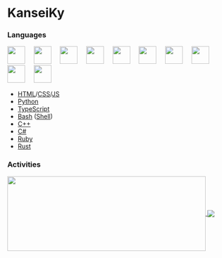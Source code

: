 # KanseiKy
### Languages
<img src="https://cdn.jsdelivr.net/gh/devicons/devicon@latest/icons/html5/html5-original.svg" width="40px">&nbsp;&nbsp;&nbsp;&nbsp;
<img src="https://cdn.jsdelivr.net/gh/devicons/devicon@latest/icons/css3/css3-original.svg" width="40px">&nbsp;&nbsp;&nbsp;&nbsp;
<img src="https://cdn.jsdelivr.net/gh/devicons/devicon@latest/icons/javascript/javascript-original.svg" width="40px">&nbsp;&nbsp;&nbsp;&nbsp;
<img src="https://cdn.jsdelivr.net/gh/devicons/devicon@latest/icons/python/python-original.svg" width="40px">&nbsp;&nbsp;&nbsp;&nbsp;
<img src="https://cdn.jsdelivr.net/gh/devicons/devicon@latest/icons/typescript/typescript-original.svg" width="40px">&nbsp;&nbsp;&nbsp;&nbsp;
<img src="https://cdn.jsdelivr.net/gh/devicons/devicon@latest/icons/bash/bash-original.svg" width="40px">&nbsp;&nbsp;&nbsp;&nbsp;
<img src="https://cdn.jsdelivr.net/gh/devicons/devicon@latest/icons/cplusplus/cplusplus-original.svg" width="40px">&nbsp;&nbsp;&nbsp;&nbsp;
<img src="https://cdn.jsdelivr.net/gh/devicons/devicon@latest/icons/csharp/csharp-original.svg" width="40px">&nbsp;&nbsp;&nbsp;&nbsp;
<img src="https://cdn.jsdelivr.net/gh/devicons/devicon@latest/icons/ruby/ruby-original.svg" width="40px">&nbsp;&nbsp;&nbsp;&nbsp;
<img src="https://cdn.jsdelivr.net/gh/devicons/devicon@latest/icons/rust/rust-plain.svg" width="40px">&nbsp;&nbsp;&nbsp;&nbsp;
* [HTML](https://html.com 'HTML')/[CSS](https://www.w3.org/Style/CSS/Overview.en.html 'CSS')/[JS](https://www.javascript.com 'JS')
* [Python](https://www.python.org 'Python')
* [TypeScript](https://www.typescriptlang.org 'TypeScript')
* [Bash](https://www.gnu.org/software/bash/ 'Bash') ([Shell](https://www.shellscript.sh 'Shell'))
* [C++](https://isocpp.org 'C++')
* [C#](https://docs.microsoft.com/en-us/dotnet/csharp/ 'C#')
* [Ruby](https://www.ruby-lang.org/ 'Ruby')
* [Rust](https://rust-lang.org/ 'Rust')

### Activities
<a href="https://github-readme-stats.vercel.app/api?username=KanseiKy&theme=merko&show_icons=true&bg_color=0D1117&hide_border=true">
  <img width=450 height=170 align="center" src="https://github-readme-stats.vercel.app/api?username=KanseiKy&theme=merko&show_icons=true&bg_color=0D1117&hide_border=true" />
</a>
<a href="https://github-readme-stats.vercel.app/api/top-langs/?username=KanseiKy&theme=merko&layout=compact&bg_color=0D1117&hide_border=true">
  <img align="center" src="https://github-readme-stats.vercel.app/api/top-langs/?username=KanseiKy&theme=merko&layout=compact&bg_color=0D1117&langs_count=8&hide_border=true" />
</a>

